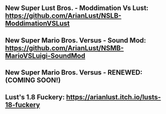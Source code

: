 ## New Super Lust Bros. - Moddimation Vs Lust: https://github.com/ArianLust/NSLB-ModdimationVSLust
## New Super Mario Bros. Versus - Sound Mod: https://github.com/ArianLust/NSMB-MarioVSLuigi-SoundMod
## New Super Mario Bros. Versus - RENEWED:(COMING SOON!)
## Lust's 1.8 Fuckery: https://arianlust.itch.io/lusts-18-fuckery
